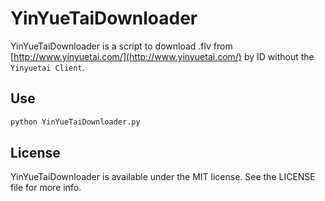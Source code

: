 # YinYueTaiDownloader

YinYueTaiDownloader is a script to download .flv from [http://www.yinyuetai.com/](http://www.yinyuetai.com/) by ID without the `Yinyuetai Client`.

## Use

```python
python YinYueTaiDownloader.py
```

## License

YinYueTaiDownloader is available under the MIT license. See the LICENSE file for more info.
